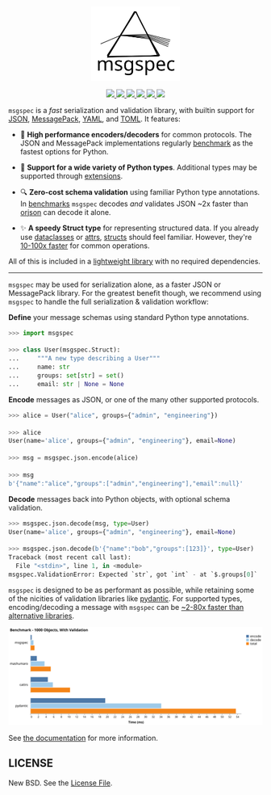 <p align="center">
  <a href="https://jcristharif.com/msgspec/">
    <img src="https://raw.githubusercontent.com/jcrist/msgspec/main/docs/source/_static/msgspec-logo-light.svg" width="35%" alt="msgspec" />
  </a>
</p>

<p align="center">
  <a href="https://github.com/jcrist/msgspec/actions/workflows/ci.yml">
    <img src="https://github.com/jcrist/msgspec/actions/workflows/ci.yml/badge.svg">
  </a>
  <a href="https://jcristharif.com/msgspec/">
    <img src="https://img.shields.io/badge/docs-latest-blue.svg">
  </a>
  <a href="https://github.com/jcrist/msgspec/blob/main/LICENSE">
    <img src="https://img.shields.io/github/license/jcrist/msgspec.svg">
  </a>
  <a href="https://pypi.org/project/msgspec/">
    <img src="https://img.shields.io/pypi/v/msgspec.svg">
  </a>
  <a href="https://anaconda.org/conda-forge/msgspec">
    <img src="https://img.shields.io/conda/vn/conda-forge/msgspec.svg">
  </a>
  <a href="https://codecov.io/gh/jcrist/msgspec">
    <img src="https://codecov.io/gh/jcrist/msgspec/branch/main/graph/badge.svg">
  </a>
</p>


`msgspec` is a *fast* serialization and validation library, with builtin
support for [JSON](https://json.org), [MessagePack](https://msgpack.org),
[YAML](https://yaml.org), and [TOML](https://toml.io). It features:

- 🚀 **High performance encoders/decoders** for common protocols. The JSON and
  MessagePack implementations regularly
  [benchmark](https://jcristharif.com/msgspec/benchmarks.html) as the fastest
  options for Python.

- 🎉 **Support for a wide variety of Python types**. Additional types may be
  supported through
  [extensions](https://jcristharif.com/msgspec/extending.html).

- 🔍 **Zero-cost schema validation** using familiar Python type annotations. In
  [benchmarks](https://jcristharif.com/msgspec/benchmarks.html) `msgspec`
  decodes *and* validates JSON ~2x faster than
  [orjson](https://github.com/ijl/orjson) can decode it alone.

- ✨ **A speedy Struct type** for representing structured data. If you already
  use [dataclasses](https://docs.python.org/3/library/dataclasses.html) or
  [attrs](https://www.attrs.org),
  [structs](https://jcristharif.com/msgspec/structs.html) should feel familiar.
  However, they're
  [10-100x faster](https://jcristharif.com/msgspec/benchmarks.html#benchmark-structs>)
  for common operations.

All of this is included in a
[lightweight library](https://jcristharif.com/msgspec/benchmarks.html#benchmark-library-size)
with no required dependencies.

---

`msgspec` may be used for serialization alone, as a faster JSON or
MessagePack library. For the greatest benefit though, we recommend using
`msgspec` to handle the full serialization & validation workflow:

**Define** your message schemas using standard Python type annotations.

```python
>>> import msgspec

>>> class User(msgspec.Struct):
...     """A new type describing a User"""
...     name: str
...     groups: set[str] = set()
...     email: str | None = None
```

**Encode** messages as JSON, or one of the many other supported protocols.

```python
>>> alice = User("alice", groups={"admin", "engineering"})

>>> alice
User(name='alice', groups={"admin", "engineering"}, email=None)

>>> msg = msgspec.json.encode(alice)

>>> msg
b'{"name":"alice","groups":["admin","engineering"],"email":null}'
```

**Decode** messages back into Python objects, with optional schema validation.

```python
>>> msgspec.json.decode(msg, type=User)
User(name='alice', groups={"admin", "engineering"}, email=None)

>>> msgspec.json.decode(b'{"name":"bob","groups":[123]}', type=User)
Traceback (most recent call last):
  File "<stdin>", line 1, in <module>
msgspec.ValidationError: Expected `str`, got `int` - at `$.groups[0]`
```

`msgspec` is designed to be as performant as possible, while retaining some of
the nicities of validation libraries like
[pydantic](https://pydantic-docs.helpmanual.io/). For supported types,
encoding/decoding a message with `msgspec` can be
[~2-80x faster than alternative libraries](https://jcristharif.com/msgspec/benchmarks.html).

<p align="center">
  <a href="https://jcristharif.com/msgspec/benchmarks.html">
    <img src="https://raw.githubusercontent.com/jcrist/msgspec/main/docs/source/_static/bench-validation.svg">
  </a>
</p>

See [the documentation](https://jcristharif.com/msgspec/) for more information.


## LICENSE

New BSD. See the
[License File](https://github.com/jcrist/msgspec/blob/main/LICENSE).
